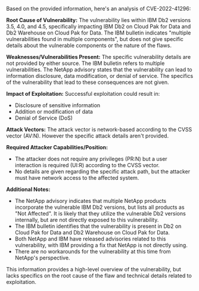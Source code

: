 Based on the provided information, here's an analysis of CVE-2022-41296:

**Root Cause of Vulnerability:**
The vulnerability lies within IBM Db2 versions 3.5, 4.0, and 4.5, specifically impacting IBM Db2 on Cloud Pak for Data and Db2 Warehouse on Cloud Pak for Data. The IBM bulletin indicates "multiple vulnerabilities found in multiple components", but does not give specific details about the vulnerable components or the nature of the flaws.

**Weaknesses/Vulnerabilities Present:**
The specific vulnerability details are not provided by either source. The IBM bulletin refers to multiple vulnerabilities. The NetApp advisory states that the vulnerability can lead to information disclosure, data modification, or denial of service. The specifics of the vulnerability that lead to these consequences are not given.

**Impact of Exploitation:**
Successful exploitation could result in:
*   Disclosure of sensitive information
*   Addition or modification of data
*   Denial of Service (DoS)

**Attack Vectors:**
The attack vector is network-based according to the CVSS vector (AV:N). However the specific attack details aren't provided.

**Required Attacker Capabilities/Position:**
*   The attacker does not require any privileges (PR:N) but a user interaction is required (UI:R) according to the CVSS vector.
*   No details are given regarding the specific attack path, but the attacker must have network access to the affected system.

**Additional Notes:**
*   The NetApp advisory indicates that multiple NetApp products incorporate the vulnerable IBM Db2 versions, but lists all products as "Not Affected". It is likely that they utilize the vulnerable Db2 versions internally, but are not directly exposed to this vulnerability.
*   The IBM bulletin identifies that the vulnerability is present in Db2 on Cloud Pak for Data and Db2 Warehouse on Cloud Pak for Data.
*   Both NetApp and IBM have released advisories related to this vulnerability, with IBM providing a fix that NetApp is not directly using.
*   There are no workarounds for the vulnerability at this time from NetApp's perspective.

This information provides a high-level overview of the vulnerability, but lacks specifics on the root cause of the flaw and technical details related to exploitation.
